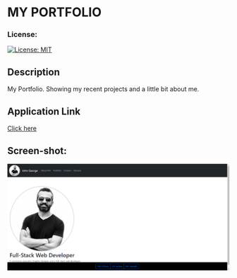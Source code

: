 # MY PORTFOLIO

### License:
  [![License: MIT](https://img.shields.io/badge/License-MIT-yellow.svg)](https://opensource.org/licenses/MIT)

## Description 
My Portfolio. Showing my recent projects and a little bit about me.

## Application Link
<a href="https://johngeorge88.github.io/john-portfolio/">Click here</a>

## Screen-shot:
<img src="./src/assets/React-App.png"/>